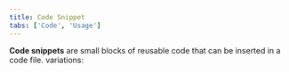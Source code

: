 ```yaml
---
title: Code Snippet
tabs: ['Code', 'Usage']
---
```


**Code snippets** are small blocks of reusable code that can be inserted in a code file.
variations:

<component
    name="Code Snippet"
    component="code-snippet"
    variation="code-snippet"
    experimental="true"
    >
</component>
<component
    name="Inline Code Snippet"
    component="code-snippet"
    variation="code-snippet--inline"
    haslightversion="true"
    experimental="true"
    >
</component>
<component
    name="Multi Line Code Snippet"
    component="code-snippet"
    variation="code-snippet--multi"
    experimental="true"
    >
</component>
<component-docs component="code-snippet" experimental="true"></component-docs>

